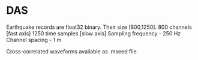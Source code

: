 # DAS

Earthquake records are float32 binary. Their size [800,1250].
800 channels [fast axis]
1250 time samples [slow axis]
Sampling frequency - 250 Hz
Channel spacing - 1 m

Cross-correlated waveforms available as .mseed file
